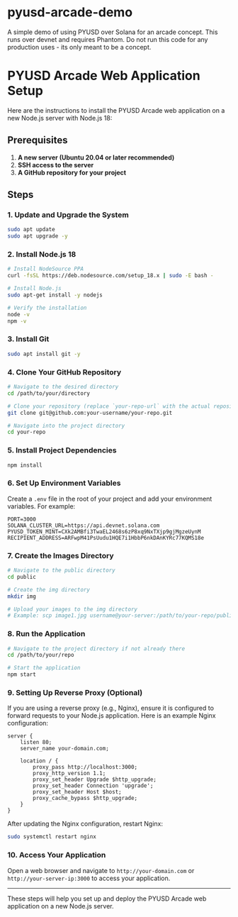 # pyusd-arcade-demo

A simple demo of using PYUSD over Solana for an arcade concept. This runs over devnet and requires Phantom. Do not run this code for any production uses - its only meant to be a concept.




# PYUSD Arcade Web Application Setup
Here are the instructions to install the PYUSD Arcade web application on a new Node.js server with Node.js 18:

## Prerequisites

1. **A new server (Ubuntu 20.04 or later recommended)**
2. **SSH access to the server**
3. **A GitHub repository for your project**

## Steps

### 1. Update and Upgrade the System

```bash
sudo apt update
sudo apt upgrade -y
```

### 2. Install Node.js 18

```bash
# Install NodeSource PPA
curl -fsSL https://deb.nodesource.com/setup_18.x | sudo -E bash -

# Install Node.js
sudo apt-get install -y nodejs

# Verify the installation
node -v
npm -v
```

### 3. Install Git

```bash
sudo apt install git -y
```

### 4. Clone Your GitHub Repository

```bash
# Navigate to the desired directory
cd /path/to/your/directory

# Clone your repository (replace `your-repo-url` with the actual repository URL)
git clone git@github.com:your-username/your-repo.git

# Navigate into the project directory
cd your-repo
```

### 5. Install Project Dependencies

```bash
npm install
```

### 6. Set Up Environment Variables

Create a `.env` file in the root of your project and add your environment variables. For example:

```env
PORT=3000
SOLANA_CLUSTER_URL=https://api.devnet.solana.com
PYUSD_TOKEN_MINT=CXk2AMBfi3TwaEL2468s6zP8xq9NxTXjp9gjMgzeUynM
RECIPIENT_ADDRESS=ARFwpM41PsUudu1HQE7i1HbbP6nkDAnKYRc77KQMS18e
```

### 7. Create the Images Directory

```bash
# Navigate to the public directory
cd public

# Create the img directory
mkdir img

# Upload your images to the img directory
# Example: scp image1.jpg username@your-server:/path/to/your-repo/public/img/
```

### 8. Run the Application

```bash
# Navigate to the project directory if not already there
cd /path/to/your/repo

# Start the application
npm start
```

### 9. Setting Up Reverse Proxy (Optional)

If you are using a reverse proxy (e.g., Nginx), ensure it is configured to forward requests to your Node.js application. Here is an example Nginx configuration:

```nginx
server {
    listen 80;
    server_name your-domain.com;

    location / {
        proxy_pass http://localhost:3000;
        proxy_http_version 1.1;
        proxy_set_header Upgrade $http_upgrade;
        proxy_set_header Connection 'upgrade';
        proxy_set_header Host $host;
        proxy_cache_bypass $http_upgrade;
    }
}
```

After updating the Nginx configuration, restart Nginx:

```bash
sudo systemctl restart nginx
```

### 10. Access Your Application

Open a web browser and navigate to `http://your-domain.com` or `http://your-server-ip:3000` to access your application.

---

These steps will help you set up and deploy the PYUSD Arcade web application on a new Node.js server.
